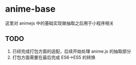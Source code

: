 # anime-base
这里对 animejs 中的基础实现做抽取之后用于小程序相关

## TODO
1. 已经完成打包方面的适配，后续开始处理 anime.js 的抽取部分
2. 打包方面需要在最后完成 ES6->ES5 的转换